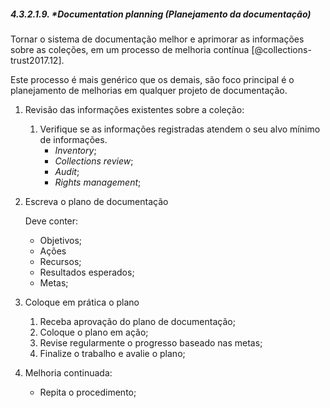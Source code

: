 ##### 4.3.2.1.9. \*_Documentation planning_ (Planejamento da documentação)

Tornar o sistema de documentação melhor e aprimorar as informações sobre as coleções, em um processo de melhoria contínua [@collections-trust2017.12].

Este processo é mais genérico que os demais, são foco principal é o planejamento de melhorias em qualquer projeto de documentação.

1.  Revisão das informações existentes sobre a coleção:

    1. Verifique se as informações registradas atendem o seu alvo mínimo de informações.
        - _Inventory_;
        - _Collections review_;
        - _Audit_;
        - _Rights management_;

2.  Escreva o plano de documentação

    Deve conter:

    -   Objetivos;
    -   Ações
    -   Recursos;
    -   Resultados esperados;
    -   Metas;

3.  Coloque em prática o plano

    1.  Receba aprovação do plano de documentação;
    2.  Coloque o plano em ação;
    3.  Revise regularmente o progresso baseado nas metas;
    4.  Finalize o trabalho e avalie o plano;

4.  Melhoria continuada:

    -   Repita o procedimento;
